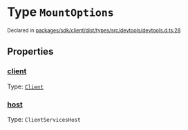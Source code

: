 # Type `MountOptions`
<sub>Declared in [packages/sdk/client/dist/types/src/devtools/devtools.d.ts:28]()</sub>




## Properties
### [client]()
Type: <code>[Client](/api/@dxos/react-client/classes/Client)</code>




### [host]()
Type: <code>ClientServicesHost</code>





